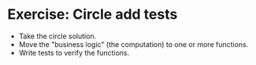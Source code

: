 # Exercise: Circle add tests

* Take the circle solution.
* Move the "business logic" (the computation) to one or more functions.
* Write tests to verify the functions.


